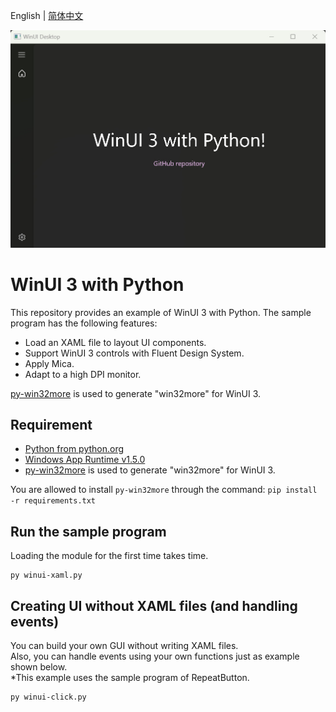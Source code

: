 English | [简体中文](README_CN.md)

![](./img.jpg)

# WinUI 3 with Python

This repository provides an example of WinUI 3 with Python. The sample program has the following features:

* Load an XAML file to layout UI components.
* Support WinUI 3 controls with Fluent Design System.
* Apply Mica.
* Adapt to a high DPI monitor.

[py-win32more](https://github.com/ynkdir/py-win32more) is used to generate "win32more" for WinUI 3.

## Requirement
* [Python from python.org](https://www.python.org/downloads/)
* [Windows App Runtime v1.5.0](https://learn.microsoft.com/en-us/windows/apps/windows-app-sdk/downloads)
* [py-win32more](https://github.com/ynkdir/py-win32more) is used to generate "win32more" for WinUI 3.

You are allowed to install ``py-win32more`` through the command: ``pip install -r requirements.txt``

## Run the sample program

Loading the module for the first time takes time.

```
py winui-xaml.py
```

## Creating UI without XAML files (and handling events)

You can build your own GUI without writing XAML files.  
Also, you can handle events using your own functions just as example shown below.  
\*This example uses the sample program of RepeatButton.

```
py winui-click.py
```

